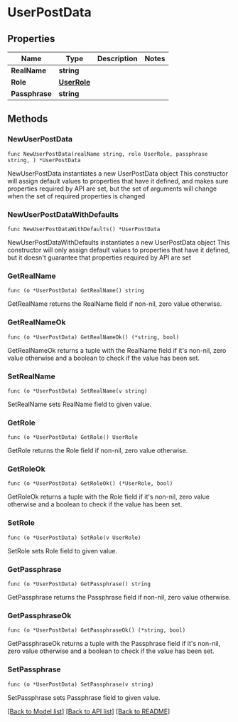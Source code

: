 # UserPostData

## Properties

Name | Type | Description | Notes
------------ | ------------- | ------------- | -------------
**RealName** | **string** |  | 
**Role** | [**UserRole**](UserRole.md) |  | 
**Passphrase** | **string** |  | 

## Methods

### NewUserPostData

`func NewUserPostData(realName string, role UserRole, passphrase string, ) *UserPostData`

NewUserPostData instantiates a new UserPostData object
This constructor will assign default values to properties that have it defined,
and makes sure properties required by API are set, but the set of arguments
will change when the set of required properties is changed

### NewUserPostDataWithDefaults

`func NewUserPostDataWithDefaults() *UserPostData`

NewUserPostDataWithDefaults instantiates a new UserPostData object
This constructor will only assign default values to properties that have it defined,
but it doesn't guarantee that properties required by API are set

### GetRealName

`func (o *UserPostData) GetRealName() string`

GetRealName returns the RealName field if non-nil, zero value otherwise.

### GetRealNameOk

`func (o *UserPostData) GetRealNameOk() (*string, bool)`

GetRealNameOk returns a tuple with the RealName field if it's non-nil, zero value otherwise
and a boolean to check if the value has been set.

### SetRealName

`func (o *UserPostData) SetRealName(v string)`

SetRealName sets RealName field to given value.


### GetRole

`func (o *UserPostData) GetRole() UserRole`

GetRole returns the Role field if non-nil, zero value otherwise.

### GetRoleOk

`func (o *UserPostData) GetRoleOk() (*UserRole, bool)`

GetRoleOk returns a tuple with the Role field if it's non-nil, zero value otherwise
and a boolean to check if the value has been set.

### SetRole

`func (o *UserPostData) SetRole(v UserRole)`

SetRole sets Role field to given value.


### GetPassphrase

`func (o *UserPostData) GetPassphrase() string`

GetPassphrase returns the Passphrase field if non-nil, zero value otherwise.

### GetPassphraseOk

`func (o *UserPostData) GetPassphraseOk() (*string, bool)`

GetPassphraseOk returns a tuple with the Passphrase field if it's non-nil, zero value otherwise
and a boolean to check if the value has been set.

### SetPassphrase

`func (o *UserPostData) SetPassphrase(v string)`

SetPassphrase sets Passphrase field to given value.



[[Back to Model list]](../README.md#documentation-for-models) [[Back to API list]](../README.md#documentation-for-api-endpoints) [[Back to README]](../README.md)


